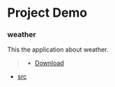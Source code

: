 # Project Demo<br>
### weather<br>
This the application about weather.<br>
>* [Download]()<br>
* [src]()<br>
